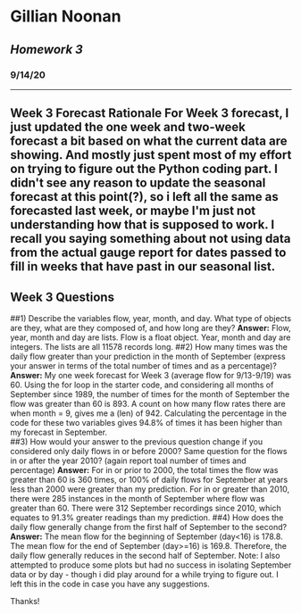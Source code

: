 # **Gillian Noonan**
## *Homework 3*
### 9/14/20
---
**Week 3 Forecast Rationale**
For Week 3 forecast, I just updated the one week and two-week forecast a bit based on what the current data are showing.  And mostly just spent most of my effort on trying to figure out the Python coding part.  I didn't see any reason to update the seasonal forecast at this point(?), so i left all the same as forecasted last week, or maybe I'm just not understanding how that is supposed to work.  I recall you saying something about not using data from the actual gauge report for dates passed to fill in weeks that have past in our seasonal list.  
---
**Week 3 Questions**
---
##1) Describe the variables flow, year, month, and day.   What type of objects are they, what are they composed of, and how long are they?
  **Answer:** Flow, year, month and day are lists.  Flow is a float object.  Year, month and day are integers.  The lists are all 11578 records long.
##2) How many times was the daily flow greater than your prediction in the month of September (express your answer in terms of the total number of times and as a percentage)?
  **Answer:** My one week forecast for Week 3 (average flow for 9/13-9/19) was 60.  Using the for loop in the starter code, and considering all months of September since 1989, the number of times for the month of September the flow was greater than 60 is 893.  A count on how many flow rates there are when month = 9, gives me a (len) of 942.  Calculating the percentage in the code for these two variables gives 94.8% of times it has been higher than my forecast in September.  
##3) How would your answer to the previous question change if you considered only daily flows in or before 2000?  Same question for the flows in or after the year 2010? (again report toal number of times and percentage)
  **Answer:**  For in or prior to 2000, the total times the flow was greater than 60 is 360 times, or 100% of daily flows for September at years less than 2000 were greater than my prediction.  For in or greater than 2010, there were 285 instances in the month of September where flow was greater than 60.  There were 312 September recordings since 2010, which equates to 91.3% greater readings than my prediction.
##4) How does the daily flow generally change from the first half of September to the second?
  **Answer:** The mean flow for the beginning of September (day<16) is 178.8.   The mean flow for the end of September (day>=16) is 169.8.  Therefore, the daily flow generally reduces in the second half of September.  Note: I also attempted to produce some plots but had no success in isolating September data or by day - though i did play around for a while trying to figure out. I left this in the code in case you have any suggestions.

  Thanks!  
